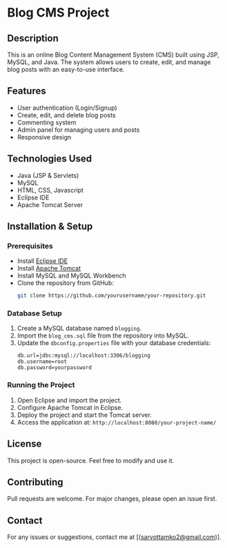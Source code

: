 # Blog CMS Project

## Description

This is an online Blog Content Management System (CMS) built using JSP, MySQL, and Java. The system allows users to create, edit, and manage blog posts with an easy-to-use interface.

## Features

- User authentication (Login/Signup)
- Create, edit, and delete blog posts
- Commenting system
- Admin panel for managing users and posts
- Responsive design

## Technologies Used

- Java (JSP & Servlets)
- MySQL
- HTML, CSS, Javascript
- Eclipse IDE
- Apache Tomcat Server

## Installation & Setup

### Prerequisites

- Install [Eclipse IDE](https://www.eclipse.org/downloads/)
- Install [Apache Tomcat](https://tomcat.apache.org/download-90.cgi)
- Install MySQL and MySQL Workbench
- Clone the repository from GitHub:
  ```sh
  git clone https://github.com/yourusername/your-repository.git
  ```

### Database Setup

1. Create a MySQL database named `blogging`.
2. Import the `blog_cms.sql` file from the repository into MySQL.
3. Update the `dbconfig.properties` file with your database credentials:
   ```properties
   db.url=jdbc:mysql://localhost:3306/blogging
   db.username=root
   db.password=yourpassword
   ```

### Running the Project

1. Open Eclipse and import the project.
2. Configure Apache Tomcat in Eclipse.
3. Deploy the project and start the Tomcat server.
4. Access the application at: `http://localhost:8080/your-project-name/`

## License

This project is open-source. Feel free to modify and use it.

## Contributing

Pull requests are welcome. For major changes, please open an issue first.

## Contact

For any issues or suggestions, contact me at [(sarvottamko2@gmail.com)].

